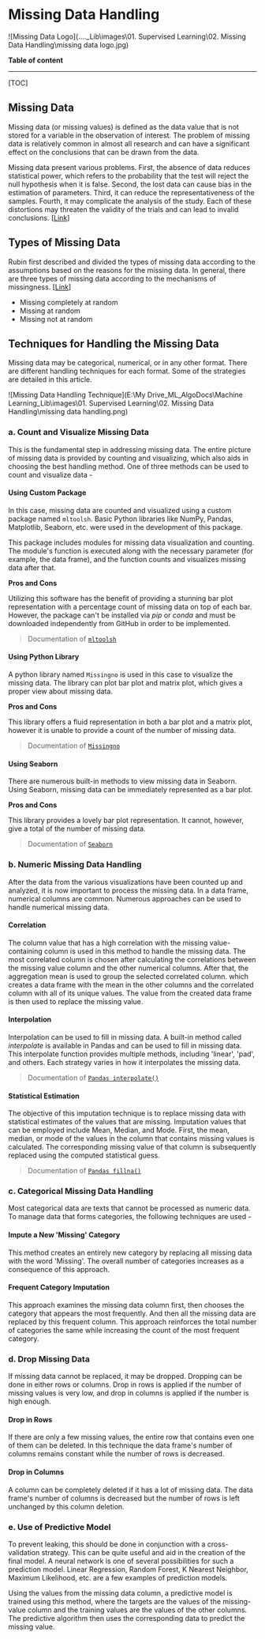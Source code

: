 # Missing Data Handling



![Missing Data Logo](..\..\_Lib\images\01. Supervised Learning\02. Missing Data Handling\missing data logo.jpg)







**Table of content**

---

[TOC]





## Missing Data

Missing data (or missing values) is defined as the data value that is not stored for a variable in the observation of interest. The problem of missing data is relatively common in almost all research and can have a significant effect on the conclusions that can be drawn from the data.

Missing data present various problems. First, the absence of data reduces statistical power, which refers to the probability that the test will reject the null hypothesis when it is false. Second, the lost data can cause bias in the estimation of parameters. Third, it can reduce the representativeness of the samples. Fourth, it may complicate the analysis of the study. Each of these distortions may threaten the validity of the trials and can lead to invalid conclusions. [[Link](https://www.ncbi.nlm.nih.gov/pmc/articles/PMC3668100/)]



## Types of Missing Data

Rubin first described and divided the types of missing data according to the assumptions based on the reasons for the missing data. In general, there are three types of missing data according to the mechanisms of missingness. [[Link](https://www.ncbi.nlm.nih.gov/pmc/articles/PMC3668100/#B4)]

- Missing completely at random
- Missing at random
- Missing not at random




## Techniques for Handling the Missing Data

Missing data may be categorical, numerical, or in any other format. There are different handling techniques for each format. Some of the strategies are detailed in this article. 





![Missing Data Handling Technique](E:\My Drive\_ML\_AlgoDocs\Machine Learning\_Lib\images\01. Supervised Learning\02. Missing Data Handling\missing data handling.png)







### a. Count and Visualize Missing Data

This is the fundamental step in addressing missing data. The entire picture of missing data is provided by counting and visualizing, which also aids in choosing the best handling method. One of three methods can be used to count and visualize data -





#### Using Custom Package

In this case, missing data are counted and visualized using a custom package named `mltoolsh`. Basic Python libraries like NumPy, Pandas, Matplotlib, Seaborn, etc. were used in the development of this package.

This package includes modules for missing data visualization and counting. The module's function is executed along with the necessary parameter (for example, the data frame), and the function counts and visualizes missing data after that.



**Pros and Cons**

Utilizing this software has the benefit of providing a stunning bar plot representation with a percentage count of missing data on top of each bar. However, the package can't be installed via *pip* or *conda* and must be downloaded independently from GitHub in order to be implemented.



> Documentation of [`mltoolsh`](https://github.com/Shohrab-Hossain/mltoolsh)





#### Using Python Library

A python library named `Missingno` is used in this case to visualize the missing data. The library can plot bar plot and matrix plot, which gives a proper view about missing data.



**Pros and Cons**

This library offers a fluid representation in both a bar plot and a matrix plot, however it is unable to provide a count of the number of missing data.



> Documentation of [`Missingno`](https://github.com/ResidentMario/missingno)





#### Using Seaborn

There are numerous built-in methods to view missing data in Seaborn. Using Seaborn, missing data can be immediately represented as a bar plot.



**Pros and Cons**

This library provides a lovely bar plot representation. It cannot, however, give a total of the number of missing data.



> Documentation of [`Seaborn`](https://seaborn.pydata.org/generated/seaborn.heatmap.html#seaborn.heatmap)







###  b. Numeric Missing Data Handling

After the data from the various visualizations have been counted up and analyzed, it is now important to process the missing data. In a data frame, numerical columns are common. Numerous approaches can be used to handle numerical missing data.





#### Correlation

The column value that has a high correlation with the missing value-containing column is used in this method to handle the missing data. The most correlated column is chosen after calculating the correlations between the missing value column and the other numerical columns. After that, the aggregation mean is used to group the selected correlated column. which creates a data frame with the mean in the other columns and the correlated column with all of its unique values. The value from the created data frame is then used to replace the missing value.





#### Interpolation

Interpolation can be used to fill in missing data. A built-in method called *interpolate* is available in Pandas and can be used to fill in missing data. This interpolate function provides multiple methods, including 'linear', 'pad', and others. Each strategy varies in how it interpolates the missing data.



> Documentation of [`Pandas interpolate()`](https://pandas.pydata.org/docs/reference/api/pandas.DataFrame.interpolate.html)





#### Statistical Estimation

The objective of this imputation technique is to replace missing data with statistical estimates of the values that are missing. Imputation values that can be employed include Mean, Median, and Mode. First, the mean, median, or mode of the values in the column that contains missing values is calculated. The corresponding missing value of that column is subsequently replaced using the computed statistical guess.



> Documentation of [`Pandas fillna()`](https://pandas.pydata.org/docs/reference/api/pandas.DataFrame.fillna.html)







### c. Categorical Missing Data Handling

Most categorical data are texts that cannot be processed as numeric data. To manage data that forms categories, the following techniques are used -





#### Impute a New 'Missing' Category

This method creates an entirely new category by replacing all missing data with the word 'Missing'. The overall number of categories increases as a consequence of this approach. 





#### Frequent Category Imputation

This approach examines the missing data column first, then chooses the category that appears the most frequently. And then all the missing data are replaced by this frequent column. This approach reinforces the total number of categories the same while increasing the count of the most frequent category.







### d. Drop Missing Data

If missing data cannot be replaced, it may be dropped. Dropping can be done in either rows or columns. Drop in rows is applied if the number of missing values is very low, and drop in columns is applied if the number is high enough.



#### Drop in Rows

If there are only a few missing values, the entire row that contains even one of them can be deleted. In this technique the data frame's number of columns remains constant while the number of rows is decreased.





#### Drop in Columns

A column can be completely deleted if it has a lot of missing data. The data frame's number of columns is decreased but the number of rows is left unchanged by this column deletion.







### e. Use of Predictive Model

To prevent leaking, this should be done in conjunction with a cross-validation strategy. This can be quite useful and aid in the creation of the final model. A neural network is one of several possibilities for such a prediction model. Linear Regression, Random Forest, K Nearest Neighbor, Maximum Likelihood, etc. are a few examples of prediction models.

Using the values from the missing data column, a predictive model is trained using this method, where the targets are the values of the missing-value column and the training values are the values of the other columns. The predictive algorithm then uses the corresponding data to predict the missing value.

